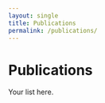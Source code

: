 ```yaml
---
layout: single
title: Publications
permalink: /publications/
---
```

# Publications
Your list here.


